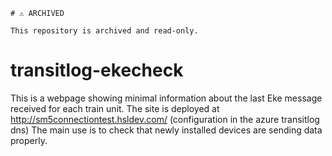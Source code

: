 ```
# ⚠️ ARCHIVED

This repository is archived and read-only.
```

# transitlog-ekecheck

This is a webpage showing minimal information about the last Eke message received for each train unit. The site is deployed at http://sm5connectiontest.hsldev.com/ (configuration in the azure transitlog dns) The main use is to check that newly installed devices are sending data properly.
